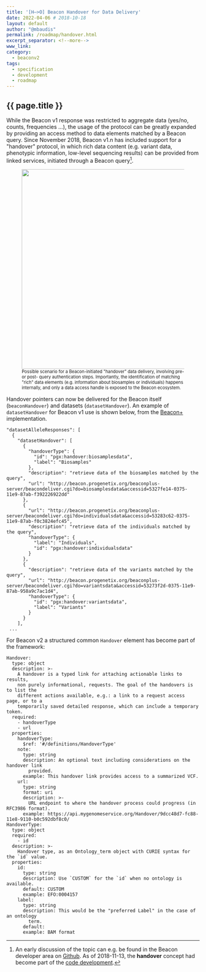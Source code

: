 ```yaml
---
title: '[H—>O] Beacon Handover for Data Delivery'
date: 2022-04-06 # 2018-10-18
layout: default
author: "@mbaudis"
permalink: /roadmap/handover.html
excerpt_separator: <!--more-->
www_link:
category:
  - beaconv2
tags:
  - specification
  - development
  - roadmap
---
```


## {{ page.title }}

While the Beacon v1 response was restricted to aggregate data (yes/no, counts, frequencies ...),
the usage of the protocol can be greatly expanded by providing an access method to data elements
matched by a Beacon query. Since November 2018, Beacon v1.n has included support for a "handover" protocol,
in which rich data content (e.g. variant data, phenotypic information, low-level sequencing results)
can be provided from linked services, initiated through a Beacon query[^1].

<figure>
<img src="/assets/img/beacon-query-handover-schema.png" style="width: 520px;" />
  <figcaption style="font-size: 0.8em;">Possible scenario for a Beacon-initiated "handover" data delivery, involving pre- or post- query authentication steps. Importantly, the identification of matching "rich" data elements (e.g. information about biosamples or individuals) happens internally, and only a data access handle is exposed to the Beacon ecosystem.</figcaption>
</figure>

<!--more-->

Handover pointers can now be delivered for the Beacon itself (`beaconHandover`) and datasets (`datasetHandover`). An example of
`datasetHandover` for Beacon v1 use is shown below, from the [Beacon+](http://beacon.progenetix.org) implementation.

```
"datasetAlleleResponses": [
  {
    "datasetHandover": [
      {
        "handoverType": {
          "id": "pgx:handover:biosamplesdata",
          "label": "Biosamples"
        },
        "description": "retrieve data of the biosamples matched by the query",
        "url": "http://beacon.progenetix.org/beaconplus-server/beacondeliver.cgi?do=biosamplesdata&accessid=5327fe14-0375-11e9-87ab-f392226922dd"
      },
      {
        "url": "http://beacon.progenetix.org/beaconplus-server/beacondeliver.cgi?do=individualsdata&accessid=53283c62-0375-11e9-87ab-f0c3824efc45",
        "description": "retrieve data of the individuals matched by the query",
        "handoverType": {
          "label": "Individuals",
          "id": "pgx:handover:individualsdata"
        }
      },
      {
        "description": "retrieve data of the variants matched by the query",
        "url": "http://beacon.progenetix.org/beaconplus-server/beacondeliver.cgi?do=variantsdata&accessid=53273f2d-0375-11e9-87ab-958a9c7ac1d4",
        "handoverType": {
          "id": "pgx:handover:variantsdata",
          "label": "Variants"
        }
      }
    ],
 ...
```

For Beacon v2 a structured common `Handover` element has become part of the framework:

```
Handover:
  type: object
  description: >-
    A handover is a typed link for attaching actionable links to results,
    non purely informational, requests. The goal of the handovers is to list the
    different actions available, e.g.: a link to a request access page, or to a
    temporarily saved detailed response, which can include a temporary token.
  required:
    - handoverType
    - url
  properties:
    handoverType:
      $ref: '#/definitions/HandoverType'
    note:
      type: string
      description: An optional text including considerations on the handover link
        provided.
      example: This handover link provides access to a summarized VCF.
    url:
      type: string
      format: uri
      description: >-
        URL endpoint to where the handover process could progress (in RFC3986 format).
      example: https://api.mygenomeservice.org/Handover/9dcc48d7-fc88-11e8-9110-b0c592dbf8c0/
HandoverType:
  type: object
  required:
    - id
  description: >-
    Handover type, as an Ontology_term object with CURIE syntax for the `id` value.
  properties:
    id:
      type: string
      description: Use `CUSTOM` for the `id` when no ontology is available.
      default: CUSTOM
      example: EFO:0004157
    label:
      type: string
      description: This would be the "preferred Label" in the case of an ontology
        term.
      default:
      example: BAM format
```

[^1]: An early discussion of the topic can e.g. be found in the Beacon developer area on [Github](https://github.com/ga4gh-beacon/specification/issues/114). As of 2018-11-13, the __handover__ concept had become part of the [code development](https://github.com/ga4gh-beacon/specification/pull/230/files).
